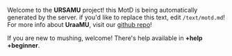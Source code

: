 Welcome to the **URSAMU** project! this MotD is being automatically generated by the server. if you'd like to replace this text, edit `/text/motd.md`! For more info about **UraaMU**, visit our [github repo](https://github.com/ursamu/engine)!

If you are new to mushing, welcome! There's help available in **+help +beginner**.
